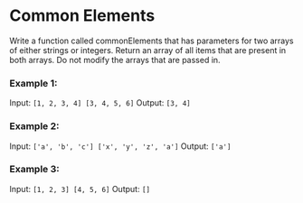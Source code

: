 # Common Elements
Write a function called commonElements that has parameters for two arrays of either strings or integers.  Return an array of all items that are present in both arrays.  Do not modify the arrays that are passed in.


### Example 1:
Input: `[1, 2, 3, 4] [3, 4, 5, 6]`
Output: `[3, 4]`

### Example 2:
Input: `['a', 'b', 'c'] ['x', 'y', 'z', 'a']`
Output: `['a']`

### Example 3:
Input: `[1, 2, 3] [4, 5, 6]`
Output: `[]`